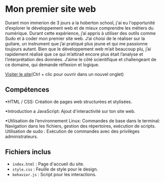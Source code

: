 # Mon premier site web
Durant mon immerion de 3 jours a la hoberton school, j'ai eu l'opportunité d’explorer le développement web et de mieux comprendre les métiers du numérique. Durant cette expérience, j’ai appris à utiliser des outils comme Sudo et à coder mon premier site web. J’ai choisi de le réaliser sur la guitare, un instrument que j’ai pratiqué plus jeune et qui me passionne toujours autant. Bien que le développement web m’ait beaucoup plu, j’ai rapidement réalisé que ce qui m’attirait encore plus était l’analyse et l’interprétation des données. J’aime le côté scientifique et challengeant de ce domaine, qui demande réflexion et logique. 


[Visiter le site](https://augu-gif.github.io/mon-premier-site-web)(Ctrl + clic pour ouvrir dans un nouvel onglet)

## Compétences
•HTML / CSS: Création de pages web structurées et stylisées.

•Introduction a JavaScript: Ajout d'interactivité sur ton site web.

•Utilisation de l’environnement Linux:
Commandes de base dans le terminal: Navigation dans les fichiers, gestion des répertoires, exécution de scripts.
Utilisation de sudo : Exécution de commandes avec des privilèges administrateurs.

## Fichiers inclus
- `index.html` : Page d'accueil du site.
- `style.css` : Feuille de style pour le design.
- `behavior.js` : Script pour les interactions.
